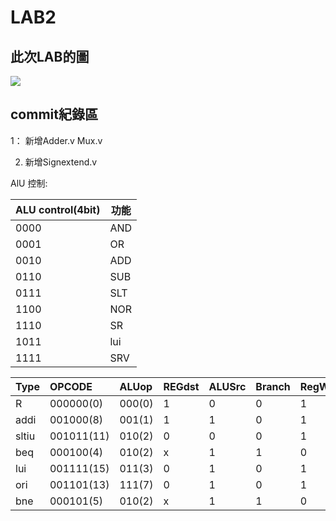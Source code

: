 # LAB2

## 此次LAB的圖
![](https://i.imgur.com/y4eaHCb.jpg)


## commit紀錄區
1： 新增Adder.v Mux.v

2.  新增Signextend.v


AlU 控制:


| ALU control(4bit) | 功能 |
| ----------------- | ---- |
| 0000              | AND  |
| 0001              | OR   |
| 0010              | ADD  |
| 0110              | SUB  |
| 0111              | SLT  |
| 1100              | NOR  |
| 1110              | SR   |
| 1011                  | lui     |
| 1111              | SRV  |



| Type  | OPCODE     | ALUop  | REGdst | ALUSrc | Branch | RegWrite |
|:----- |:---------- |:------ | ------ | ------ |:------ |:-------- |
| R     | 000000(0)  | 000(0) | 1      | 0      | 0      | 1        |
| addi  | 001000(8)  | 001(1) | 1       | 1       | 0      | 1        |
| sltiu | 001011(11) | 010(2) | 0       | 0       | 0      | 1        |
| beq   | 000100(4)  | 010(2) | x       | 1       | 1      | 0        |
| lui   | 001111(15) | 011(3) | 0       | 1       | 0      | 1        |
| ori   | 001101(13) | 111(7) | 0       | 1       | 0      | 1        |
| bne   | 000101(5)  | 010(2) | x       | 1       | 1      | 0        |
